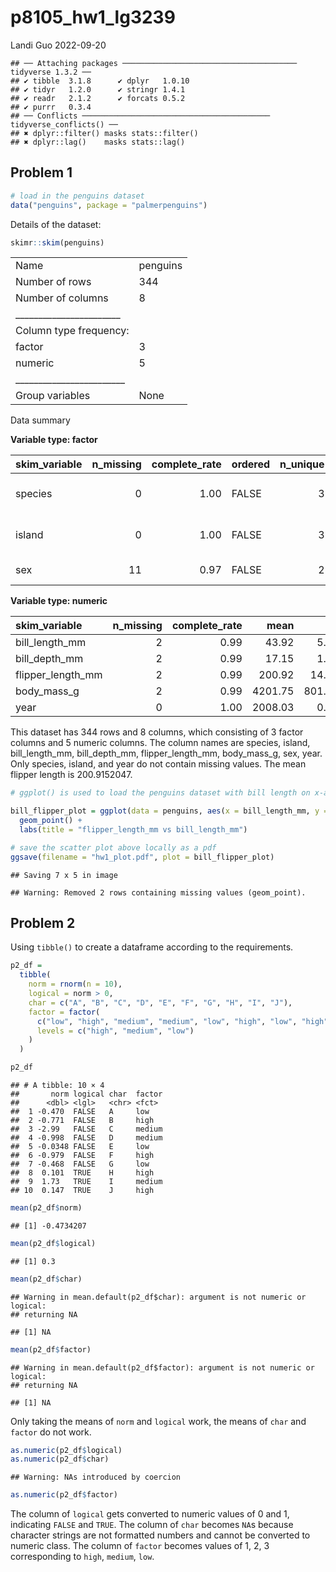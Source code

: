 p8105_hw1_lg3239
================
Landi Guo
2022-09-20

    ## ── Attaching packages ─────────────────────────────────────── tidyverse 1.3.2 ──
    ## ✔ tibble  3.1.8      ✔ dplyr   1.0.10
    ## ✔ tidyr   1.2.0      ✔ stringr 1.4.1 
    ## ✔ readr   2.1.2      ✔ forcats 0.5.2 
    ## ✔ purrr   0.3.4      
    ## ── Conflicts ────────────────────────────────────────── tidyverse_conflicts() ──
    ## ✖ dplyr::filter() masks stats::filter()
    ## ✖ dplyr::lag()    masks stats::lag()

## Problem 1

``` r
# load in the penguins dataset
data("penguins", package = "palmerpenguins")
```

Details of the dataset:

``` r
skimr::skim(penguins)
```

|                                                  |          |
|:-------------------------------------------------|:---------|
| Name                                             | penguins |
| Number of rows                                   | 344      |
| Number of columns                                | 8        |
| \_\_\_\_\_\_\_\_\_\_\_\_\_\_\_\_\_\_\_\_\_\_\_   |          |
| Column type frequency:                           |          |
| factor                                           | 3        |
| numeric                                          | 5        |
| \_\_\_\_\_\_\_\_\_\_\_\_\_\_\_\_\_\_\_\_\_\_\_\_ |          |
| Group variables                                  | None     |

Data summary

**Variable type: factor**

| skim_variable | n_missing | complete_rate | ordered | n_unique | top_counts                  |
|:--------------|----------:|--------------:|:--------|---------:|:----------------------------|
| species       |         0 |          1.00 | FALSE   |        3 | Ade: 152, Gen: 124, Chi: 68 |
| island        |         0 |          1.00 | FALSE   |        3 | Bis: 168, Dre: 124, Tor: 52 |
| sex           |        11 |          0.97 | FALSE   |        2 | mal: 168, fem: 165          |

**Variable type: numeric**

| skim_variable     | n_missing | complete_rate |    mean |     sd |     p0 |     p25 |     p50 |    p75 |   p100 | hist  |
|:------------------|----------:|--------------:|--------:|-------:|-------:|--------:|--------:|-------:|-------:|:------|
| bill_length_mm    |         2 |          0.99 |   43.92 |   5.46 |   32.1 |   39.23 |   44.45 |   48.5 |   59.6 | ▃▇▇▆▁ |
| bill_depth_mm     |         2 |          0.99 |   17.15 |   1.97 |   13.1 |   15.60 |   17.30 |   18.7 |   21.5 | ▅▅▇▇▂ |
| flipper_length_mm |         2 |          0.99 |  200.92 |  14.06 |  172.0 |  190.00 |  197.00 |  213.0 |  231.0 | ▂▇▃▅▂ |
| body_mass_g       |         2 |          0.99 | 4201.75 | 801.95 | 2700.0 | 3550.00 | 4050.00 | 4750.0 | 6300.0 | ▃▇▆▃▂ |
| year              |         0 |          1.00 | 2008.03 |   0.82 | 2007.0 | 2007.00 | 2008.00 | 2009.0 | 2009.0 | ▇▁▇▁▇ |

This dataset has 344 rows and 8 columns, which consisting of 3 factor
columns and 5 numeric columns. The column names are species, island,
bill_length_mm, bill_depth_mm, flipper_length_mm, body_mass_g, sex,
year. Only species, island, and year do not contain missing values. The
mean flipper length is 200.9152047.

``` r
# ggplot() is used to load the penguins dataset with bill length on x-axis and flipper length on y-axis. The color is set to correspond species. geom_point() is used to generate scatter plot, and labs() is used to specify plot title.

bill_flipper_plot = ggplot(data = penguins, aes(x = bill_length_mm, y = flipper_length_mm, color = species)) +
  geom_point() +
  labs(title = "flipper_length_mm vs bill_length_mm")
```

``` r
# save the scatter plot above locally as a pdf
ggsave(filename = "hw1_plot.pdf", plot = bill_flipper_plot)
```

    ## Saving 7 x 5 in image

    ## Warning: Removed 2 rows containing missing values (geom_point).

## Problem 2

Using `tibble()` to create a dataframe according to the requirements.

``` r
p2_df = 
  tibble(
    norm = rnorm(n = 10),
    logical = norm > 0,
    char = c("A", "B", "C", "D", "E", "F", "G", "H", "I", "J"),
    factor = factor(
      c("low", "high", "medium", "medium", "low", "high", "low", "high", "medium", "high"),
      levels = c("high", "medium", "low")
    )
  )

p2_df
```

    ## # A tibble: 10 × 4
    ##       norm logical char  factor
    ##      <dbl> <lgl>   <chr> <fct> 
    ##  1 -0.470  FALSE   A     low   
    ##  2 -0.771  FALSE   B     high  
    ##  3 -2.99   FALSE   C     medium
    ##  4 -0.998  FALSE   D     medium
    ##  5 -0.0348 FALSE   E     low   
    ##  6 -0.979  FALSE   F     high  
    ##  7 -0.468  FALSE   G     low   
    ##  8  0.101  TRUE    H     high  
    ##  9  1.73   TRUE    I     medium
    ## 10  0.147  TRUE    J     high

``` r
mean(p2_df$norm)
```

    ## [1] -0.4734207

``` r
mean(p2_df$logical)
```

    ## [1] 0.3

``` r
mean(p2_df$char)
```

    ## Warning in mean.default(p2_df$char): argument is not numeric or logical:
    ## returning NA

    ## [1] NA

``` r
mean(p2_df$factor)
```

    ## Warning in mean.default(p2_df$factor): argument is not numeric or logical:
    ## returning NA

    ## [1] NA

Only taking the means of `norm` and `logical` work, the means of `char`
and `factor` do not work.

``` r
as.numeric(p2_df$logical)
as.numeric(p2_df$char)
```

    ## Warning: NAs introduced by coercion

``` r
as.numeric(p2_df$factor)
```

The column of `logical` gets converted to numeric values of 0 and 1,
indicating `FALSE` and `TRUE`. The column of `char` becomes `NA`s
because character strings are not formatted numbers and cannot be
converted to numeric class. The column of `factor` becomes values of 1,
2, 3 corresponding to `high`, `medium`, `low`.
